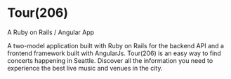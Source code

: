 # Tour(206)
A Ruby on Rails / Angular App

A two-model application built with Ruby on Rails for the backend API and a frontend framework built with AngularJs. Tour(206) is an easy way to find concerts happening in Seattle. Discover all the information you need to experience the best live music and venues in the city.
